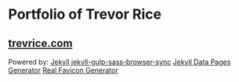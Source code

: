 Portfolio of Trevor Rice
========================
[trevrice.com](http://trevrice.com)
-----------------------------------

Powered by:
[Jekyll](https://jekyllrb.com/)
[jekyll-gulp-sass-browser-sync](https://github.com/shakyShane/jekyll-gulp-sass-browser-sync)
[Jekyll Data Pages Generator](https://github.com/avillafiorita/jekyll-datapage_gen)
[Real Favicon Generator](http://realfavicongenerator.net/)